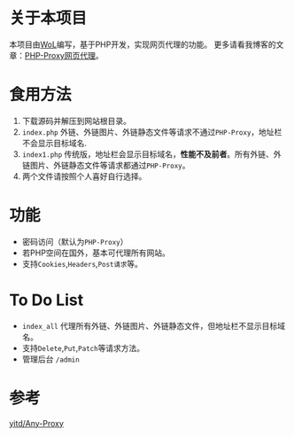 # 关于本项目
本项目由[WoL](https://github.com/WoLeo-Z)编写，基于PHP开发，实现网页代理的功能。
更多请看我博客的文章：[PHP-Proxy网页代理](https://blog.wol1.cf/index.php/archives/101/)。

# 食用方法
1. 下载源码并解压到网站根目录。
2. `index.php` 外链、外链图片、外链静态文件等请求不通过`PHP-Proxy`，地址栏不会显示目标域名.
3. `index1.php` 传统版，地址栏会显示目标域名，**性能不及前者**。所有外链、外链图片、外链静态文件等请求都通过`PHP-Proxy`。
4. 两个文件请按照个人喜好自行选择。

# 功能
- 密码访问（默认为`PHP-Proxy`）
- 若PHP空间在国外，基本可代理所有网站。
- 支持`Cookies`,`Headers`,`Post请求`等。

# To Do List
- `index_all` 代理所有外链、外链图片、外链静态文件，但地址栏不显示目标域名。
- 支持`Delete`,`Put`,`Patch`等请求方法。
- 管理后台 `/admin`

# 参考
[yitd/Any-Proxy](https://github.com/yitd/Any-Proxy)
